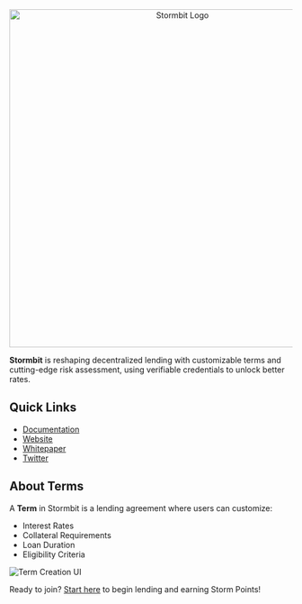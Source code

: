 <div align="center">
  <img src="https://github.com/user-attachments/assets/7359dd8b-392d-4cf4-ba0e-6e1380b22dbf" alt="Stormbit Logo" width="600">
</div>

**Stormbit** is reshaping decentralized lending with customizable terms and cutting-edge risk assessment, using verifiable credentials to unlock better rates.

## Quick Links
- [Documentation](https://docs.stormbit.finance/)
- [Website](https://stormbit.finance)
- [Whitepaper](https://stormbit.finance/whitepaper)
- [Twitter](https://twitter.com/StormbitX)

## About Terms
A **Term** in Stormbit is a lending agreement where users can customize:
- Interest Rates
- Collateral Requirements
- Loan Duration
- Eligibility Criteria

![Term Creation UI](https://github.com/user-attachments/assets/d68ed594-370f-49b2-aa51-d371058542d4)

Ready to join? [Start here](https://stormbit.finance) to begin lending and earning Storm Points!
